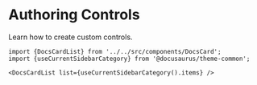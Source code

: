 # Authoring Controls

Learn how to create custom controls. 

```mdx-code-block
import {DocsCardList} from '../../src/components/DocsCard';
import {useCurrentSidebarCategory} from '@docusaurus/theme-common';

<DocsCardList list={useCurrentSidebarCategory().items} />
```